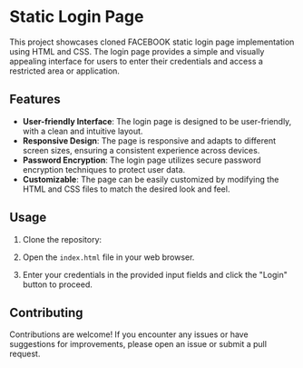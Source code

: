 # Static Login Page

This project showcases cloned FACEBOOK static login page implementation using HTML and CSS. The login page provides a simple and visually appealing interface for users to enter their credentials and access a restricted area or application.

## Features

- **User-friendly Interface**: The login page is designed to be user-friendly, with a clean and intuitive layout.
- **Responsive Design**: The page is responsive and adapts to different screen sizes, ensuring a consistent experience across devices.
- **Password Encryption**: The login page utilizes secure password encryption techniques to protect user data.
- **Customizable**: The page can be easily customized by modifying the HTML and CSS files to match the desired look and feel.

## Usage

1. Clone the repository:


2. Open the `index.html` file in your web browser.

3. Enter your credentials in the provided input fields and click the "Login" button to proceed.

## Contributing

Contributions are welcome! If you encounter any issues or have suggestions for improvements, please open an issue or submit a pull request.

